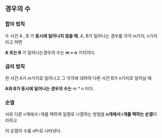 ## 경우의 수

### 합의 법칙

두 사건 A , B 가 **동시에 일어나지 않을 때**,  A, B가 일어나는 경우를 각각 m가지, n가지라고 하면

**A 또는 B** 가 일어나는경우의 수는 **m + n** 가지이다.

### 곱의 법칙

한 사건 A가 m가지로 일어나고 그 각각에 대하여 다른 사건 B가 n가지로 일어날 때 

**A와 B가 동시에 일어나는 경우의 수는** m * n 이다.

### 순열

서로 다른 n개에서 r개를 택하여 일렬로 나열하는 방법을 **n개에서 r개를 택하는 순열**이라하고

이 순열의 수를 nPr로 나타낸다.